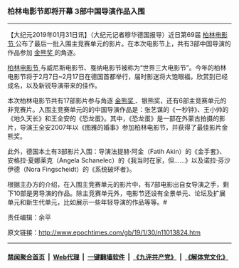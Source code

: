 ### 柏林电影节即将开幕 3部中国导演作品入围
------------------------

<p>
 【大纪元2019年01月31日讯】（大纪元记者穆华德国报导）近日第69届
 <a href="http://www.epochtimes.com/gb/tag/%E6%9F%8F%E6%9E%97%E7%94%B5%E5%BD%B1%E8%8A%82.html">
  柏林电影节
 </a>
 公布了最后一批入围主竞赛单元的影片。在本次电影节上，共有3部中国导演的作品参加
 <a href="http://www.epochtimes.com/gb/tag/%E9%87%91%E7%86%8A%E5%A5%96.html">
  金熊奖
 </a>
 的角逐。
</p>
<p>
 <a href="http://www.epochtimes.com/gb/tag/%E6%9F%8F%E6%9E%97%E7%94%B5%E5%BD%B1%E8%8A%82.html">
  柏林电影节
 </a>
 与威尼斯电影节、戛纳电影节被称为“世界三大电影节”。今年的柏林电影节将于2月7日~2月17日在德国首都举行，届时影迷将大饱眼福，欣赏到已经成名，以及新锐导演带来的佳作。
</p>
<p>
 本次柏林电影节共有17部影片参与角逐
 <a href="http://www.epochtimes.com/gb/tag/%E9%87%91%E7%86%8A%E5%A5%96.html">
  金熊奖
 </a>
 、银熊奖，还有6部主竞赛单元的非竞赛片。入围主竞赛单元的的中国导演作品是：张艺谋的《一秒钟》、王小帅的《地久天长》和王全安的《恐龙蛋》。其中，《恐龙蛋》是一部在外蒙古拍摄的影片，导演王全安2007年以《图雅的婚事》参加柏林电影节，并获得了最佳影片金熊奖。
</p>
<p>
 此外，德国本土有3部影片入围：导演法提赫·阿金（Fatih Akin）的《金手套》、安格拉·夏娜莱克（Angela Schanelec）的《我当时在家，但……》以及诺拉·芬沙伊德（Nora Fingscheidt）的《系统破坏者》。
</p>
<p>
 根据主办方的介绍，在入围主竞赛单元的影片中，有7部电影出自女导演之手，剩下10部是男导演的作品。除主竞赛单元外，电影节还设有全景单元、论坛及扩展单元和新生代单元，比如展示一些年轻导演的作品等等。#
</p>
<p>
 责任编辑：余平
</p>

原文链接：http://www.epochtimes.com/gb/19/1/30/n11013824.htm


------------------------
#### [禁闻聚合首页](https://github.com/gfw-breaker/banned-news/blob/master/README.md) &nbsp;|&nbsp; [Web代理](https://github.com/gfw-breaker/open-proxy/blob/master/README.md) &nbsp;|&nbsp; [一键翻墙软件](https://github.com/gfw-breaker/nogfw/blob/master/README.md) &nbsp;|&nbsp; [《九评共产党》](https://github.com/gfw-breaker/9ping.md/blob/master/README.md#九评之一评共产党是什么) &nbsp;|&nbsp; [《解体党文化》](https://github.com/gfw-breaker/jtdwh.md/blob/master/README.md#绪论)